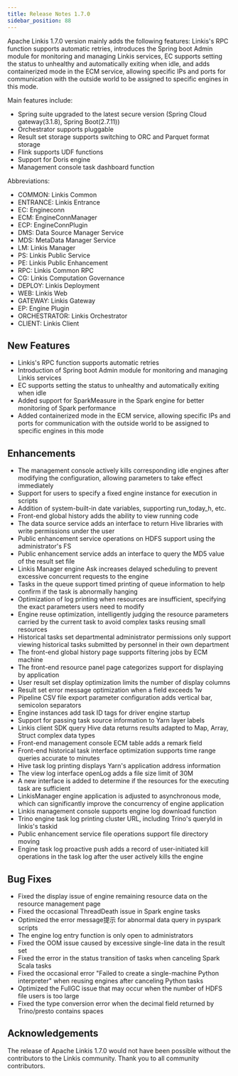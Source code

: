 ```yaml
---
title: Release Notes 1.7.0
sidebar_position: 88
---
```


Apache Linkis 1.7.0 version mainly adds the following features: Linkis's RPC function supports automatic retries, introduces the Spring boot Admin module for monitoring and managing Linkis services, EC supports setting the status to unhealthy and automatically exiting when idle, and adds containerized mode in the ECM service, allowing specific IPs and ports for communication with the outside world to be assigned to specific engines in this mode.

Main features include:

- Spring suite upgraded to the latest secure version (Spring Cloud gateway(3.1.8), Spring Boot(2.7.11))
- Orchestrator supports pluggable
- Result set storage supports switching to ORC and Parquet format storage
- Flink supports UDF functions
- Support for Doris engine
- Management console task dashboard function

Abbreviations:

- COMMON: Linkis Common
- ENTRANCE: Linkis Entrance
- EC: Engineconn
- ECM: EngineConnManager
- ECP: EngineConnPlugin
- DMS: Data Source Manager Service
- MDS: MetaData Manager Service
- LM: Linkis Manager
- PS: Linkis Public Service
- PE: Linkis Public Enhancement
- RPC: Linkis Common RPC
- CG: Linkis Computation Governance
- DEPLOY: Linkis Deployment
- WEB: Linkis Web
- GATEWAY: Linkis Gateway
- EP: Engine Plugin
- ORCHESTRATOR: Linkis Orchestrator
- CLIENT: Linkis Client

## New Features

- Linkis's RPC function supports automatic retries
- Introduction of Spring boot Admin module for monitoring and managing Linkis services
- EC supports setting the status to unhealthy and automatically exiting when idle
- Added support for SparkMeasure in the Spark engine for better monitoring of Spark performance
- Added containerized mode in the ECM service, allowing specific IPs and ports for communication with the outside world to be assigned to specific engines in this mode

## Enhancements

- The management console actively kills corresponding idle engines after modifying the configuration, allowing parameters to take effect immediately
- Support for users to specify a fixed engine instance for execution in scripts
- Addition of system-built-in date variables, supporting run_today_h, etc.
- Front-end global history adds the ability to view running code
- The data source service adds an interface to return Hive libraries with write permissions under the user
- Public enhancement service operations on HDFS support using the administrator's FS
- Public enhancement service adds an interface to query the MD5 value of the result set file
- Linkis Manager engine Ask increases delayed scheduling to prevent excessive concurrent requests to the engine
- Tasks in the queue support timed printing of queue information to help confirm if the task is abnormally hanging
- Optimization of log printing when resources are insufficient, specifying the exact parameters users need to modify
- Engine reuse optimization, intelligently judging the resource parameters carried by the current task to avoid complex tasks reusing small resources
- Historical tasks set departmental administrator permissions only support viewing historical tasks submitted by personnel in their own department
- The front-end global history page supports filtering jobs by ECM machine
- The front-end resource panel page categorizes support for displaying by application
- User result set display optimization limits the number of display columns
- Result set error message optimization when a field exceeds 1w
- Pipeline CSV file export parameter configuration adds vertical bar, semicolon separators
- Engine instances add task ID tags for driver engine startup
- Support for passing task source information to Yarn layer labels
- Linkis client SDK query Hive data returns results adapted to Map, Array, Struct complex data types
- Front-end management console ECM table adds a remark field
- Front-end historical task interface optimization supports time range queries accurate to minutes
- Hive task log printing displays Yarn's application address information
- The view log interface openLog adds a file size limit of 30M
- A new interface is added to determine if the resources for the executing task are sufficient
- LinkisManager engine application is adjusted to asynchronous mode, which can significantly improve the concurrency of engine application
- Linkis management console supports engine log download function
- Trino engine task log printing cluster URL, including Trino's queryId in linkis's taskid
- Public enhancement service file operations support file directory moving
- Engine task log proactive push adds a record of user-initiated kill operations in the task log after the user actively kills the engine

## Bug Fixes

- Fixed the display issue of engine remaining resource data on the resource management page
- Fixed the occasional ThreadDeath issue in Spark engine tasks
- Optimized the error message提示 for abnormal data query in pyspark scripts
- The engine log entry function is only open to administrators
- Fixed the OOM issue caused by excessive single-line data in the result set
- Fixed the error in the status transition of tasks when canceling Spark Scala tasks
- Fixed the occasional error "Failed to create a single-machine Python interpreter" when reusing engines after canceling Python tasks
- Optimized the FullGC issue that may occur when the number of HDFS file users is too large
- Fixed the type conversion error when the decimal field returned by Trino/presto contains spaces

## Acknowledgements

The release of Apache Linkis 1.7.0 would not have been possible without the contributors to the Linkis community. Thank you to all community contributors.
